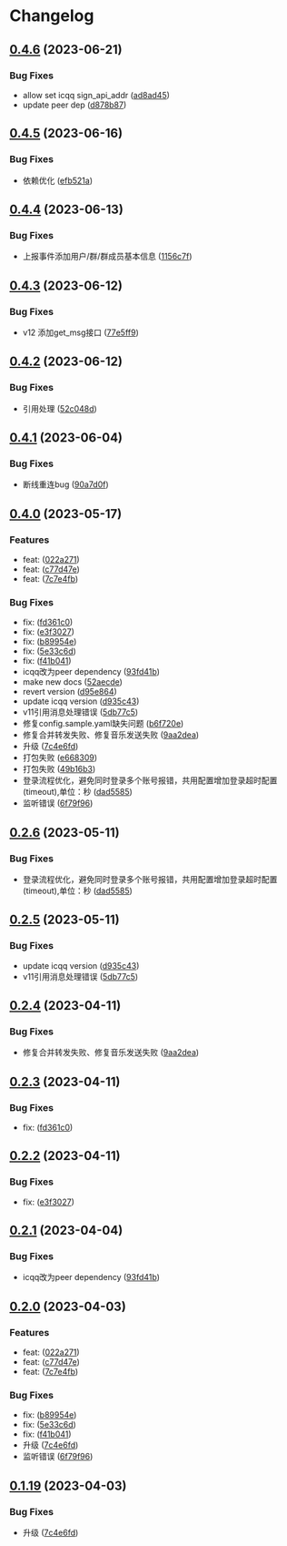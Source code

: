 # Changelog

## [0.4.6](https://github.com/lc-cn/onebots/compare/v0.4.5...v0.4.6) (2023-06-21)


### Bug Fixes

* allow set icqq sign_api_addr ([ad8ad45](https://github.com/lc-cn/onebots/commit/ad8ad45d8214c6ccde9b4d490da8808c337b4db4))
* update peer dep ([d878b87](https://github.com/lc-cn/onebots/commit/d878b87384e9a3d116d22beff7d42b1d20ea60c4))

## [0.4.5](https://github.com/lc-cn/onebots/compare/v0.4.4...v0.4.5) (2023-06-16)


### Bug Fixes

* 依赖优化 ([efb521a](https://github.com/lc-cn/onebots/commit/efb521a5864877ed546af5ad0c74cabcc8116423))

## [0.4.4](https://github.com/lc-cn/onebots/compare/v0.4.3...v0.4.4) (2023-06-13)


### Bug Fixes

* 上报事件添加用户/群/群成员基本信息 ([1156c7f](https://github.com/lc-cn/onebots/commit/1156c7f54662a981312791f4b2218e2010db1f28))

## [0.4.3](https://github.com/lc-cn/onebots/compare/v0.4.2...v0.4.3) (2023-06-12)


### Bug Fixes

* v12 添加get_msg接口 ([77e5ff9](https://github.com/lc-cn/onebots/commit/77e5ff9a3846846a856981329aed72938106026a))

## [0.4.2](https://github.com/lc-cn/onebots/compare/v0.4.1...v0.4.2) (2023-06-12)


### Bug Fixes

* 引用处理 ([52c048d](https://github.com/lc-cn/onebots/commit/52c048d6334552d7db744a914f15591cc4311043))

## [0.4.1](https://github.com/lc-cn/onebots/compare/v0.4.0...v0.4.1) (2023-06-04)


### Bug Fixes

* 断线重连bug ([90a7d0f](https://github.com/lc-cn/onebots/commit/90a7d0f551bf388610d38d1ae0b46d815d2295a6))

## [0.4.0](https://github.com/lc-cn/onebots/compare/v0.3.0...v0.4.0) (2023-05-17)


### Features

* feat:  ([022a271](https://github.com/lc-cn/onebots/commit/022a271940c8b0693099fa9b918c10ad120f8135))
* feat:  ([c77d47e](https://github.com/lc-cn/onebots/commit/c77d47e3969325adf8d96b722a1f27514c6501e2))
* feat:  ([7c7e4fb](https://github.com/lc-cn/onebots/commit/7c7e4fb6a439dfafb450e7f2b873908c918ee06d))


### Bug Fixes

* fix:  ([fd361c0](https://github.com/lc-cn/onebots/commit/fd361c0f15ea797bda28a39a588ec82e34be24f7))
* fix:  ([e3f3027](https://github.com/lc-cn/onebots/commit/e3f30272ba62b8fdff992d4638e2e000dbeee82b))
* fix:  ([b89954e](https://github.com/lc-cn/onebots/commit/b89954e541660665f8b3eee8e1b21c5ef958511b))
* fix:  ([5e33c6d](https://github.com/lc-cn/onebots/commit/5e33c6d4c35b41bce3d0de81d059bc437312babf))
* fix:  ([f41b041](https://github.com/lc-cn/onebots/commit/f41b041a3c68fa7530a6469d0e73a90b857108ef))
* icqq改为peer dependency ([93fd41b](https://github.com/lc-cn/onebots/commit/93fd41b144237131dedecaefc28f246f4090bb62))
* make new docs ([52aecde](https://github.com/lc-cn/onebots/commit/52aecde8bc888fd14dd47697c013fdd2ed329a26))
* revert version ([d95e864](https://github.com/lc-cn/onebots/commit/d95e86484f260c38d59f4206da35ef11ff4464ec))
* update icqq version ([d935c43](https://github.com/lc-cn/onebots/commit/d935c43960a2bb161be94132592c0bdcffb76f01))
* v11引用消息处理错误 ([5db77c5](https://github.com/lc-cn/onebots/commit/5db77c530fc539af0bd791c1eb7d75e849dd18b0))
* 修复config.sample.yaml缺失问题 ([b6f720e](https://github.com/lc-cn/onebots/commit/b6f720e6c3dfd947d2b9d4e4d3630a0127c4f20d))
* 修复合并转发失败、修复音乐发送失败 ([9aa2dea](https://github.com/lc-cn/onebots/commit/9aa2dea188d31a439465a060a7a0a1e407b170be))
* 升级 ([7c4e6fd](https://github.com/lc-cn/onebots/commit/7c4e6fdb1abea11c85fddcae5b88cc4b2d9a744a))
* 打包失败 ([e668309](https://github.com/lc-cn/onebots/commit/e6683094551f7ce9c64f4b839f26ece15736dddd))
* 打包失败 ([49b16b3](https://github.com/lc-cn/onebots/commit/49b16b3584eeabb447822be53d40d6a48fbbecaf))
* 登录流程优化，避免同时登录多个账号报错，共用配置增加登录超时配置(timeout),单位：秒 ([dad5585](https://github.com/lc-cn/onebots/commit/dad5585c6cc24e7b234b41c4472cc3852576b4ac))
* 监听错误 ([6f79f96](https://github.com/lc-cn/onebots/commit/6f79f9632369492cc56f3ba3de7db57c75beabd3))

## [0.2.6](https://github.com/lc-cn/onebots/compare/v0.2.5...v0.2.6) (2023-05-11)


### Bug Fixes

* 登录流程优化，避免同时登录多个账号报错，共用配置增加登录超时配置(timeout),单位：秒 ([dad5585](https://github.com/lc-cn/onebots/commit/dad5585c6cc24e7b234b41c4472cc3852576b4ac))

## [0.2.5](https://github.com/lc-cn/onebots/compare/v0.2.4...v0.2.5) (2023-05-11)


### Bug Fixes

* update icqq version ([d935c43](https://github.com/lc-cn/onebots/commit/d935c43960a2bb161be94132592c0bdcffb76f01))
* v11引用消息处理错误 ([5db77c5](https://github.com/lc-cn/onebots/commit/5db77c530fc539af0bd791c1eb7d75e849dd18b0))

## [0.2.4](https://github.com/lc-cn/onebots/compare/v0.2.3...v0.2.4) (2023-04-11)


### Bug Fixes

* 修复合并转发失败、修复音乐发送失败 ([9aa2dea](https://github.com/lc-cn/onebots/commit/9aa2dea188d31a439465a060a7a0a1e407b170be))

## [0.2.3](https://github.com/lc-cn/onebots/compare/v0.2.2...v0.2.3) (2023-04-11)


### Bug Fixes

* fix:  ([fd361c0](https://github.com/lc-cn/onebots/commit/fd361c0f15ea797bda28a39a588ec82e34be24f7))

## [0.2.2](https://github.com/lc-cn/onebots/compare/v0.2.1...v0.2.2) (2023-04-11)


### Bug Fixes

* fix:  ([e3f3027](https://github.com/lc-cn/onebots/commit/e3f30272ba62b8fdff992d4638e2e000dbeee82b))

## [0.2.1](https://github.com/lc-cn/onebots/compare/v0.2.0...v0.2.1) (2023-04-04)


### Bug Fixes

* icqq改为peer dependency ([93fd41b](https://github.com/lc-cn/onebots/commit/93fd41b144237131dedecaefc28f246f4090bb62))

## [0.2.0](https://github.com/lc-cn/onebots/compare/v0.1.19...v0.2.0) (2023-04-03)


### Features

* feat:  ([022a271](https://github.com/lc-cn/onebots/commit/022a271940c8b0693099fa9b918c10ad120f8135))
* feat:  ([c77d47e](https://github.com/lc-cn/onebots/commit/c77d47e3969325adf8d96b722a1f27514c6501e2))
* feat:  ([7c7e4fb](https://github.com/lc-cn/onebots/commit/7c7e4fb6a439dfafb450e7f2b873908c918ee06d))


### Bug Fixes

* fix:  ([b89954e](https://github.com/lc-cn/onebots/commit/b89954e541660665f8b3eee8e1b21c5ef958511b))
* fix:  ([5e33c6d](https://github.com/lc-cn/onebots/commit/5e33c6d4c35b41bce3d0de81d059bc437312babf))
* fix:  ([f41b041](https://github.com/lc-cn/onebots/commit/f41b041a3c68fa7530a6469d0e73a90b857108ef))
* 升级 ([7c4e6fd](https://github.com/lc-cn/onebots/commit/7c4e6fdb1abea11c85fddcae5b88cc4b2d9a744a))
* 监听错误 ([6f79f96](https://github.com/lc-cn/onebots/commit/6f79f9632369492cc56f3ba3de7db57c75beabd3))

## [0.1.19](https://github.com/lc-cn/onebots/compare/0.1.18...v0.1.19) (2023-04-03)


### Bug Fixes

* 升级 ([7c4e6fd](https://github.com/lc-cn/onebots/commit/7c4e6fdb1abea11c85fddcae5b88cc4b2d9a744a))
